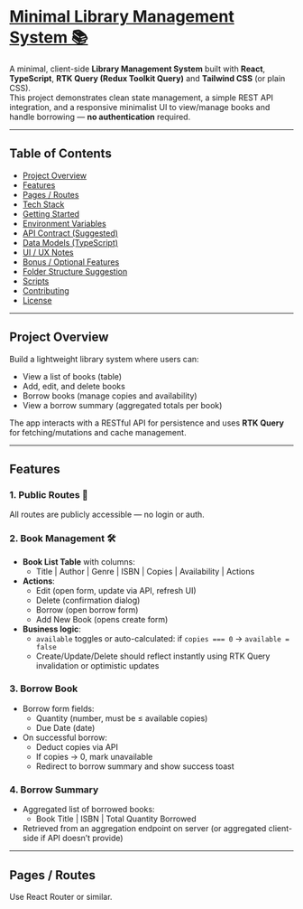 # [Minimal Library Management System 📚](https://soft-fenglisu-ae0089.netlify.app/)

A minimal, client-side **Library Management System** built with **React**, **TypeScript**, **RTK Query (Redux Toolkit Query)** and **Tailwind CSS** (or plain CSS).  
This project demonstrates clean state management, a simple REST API integration, and a responsive minimalist UI to view/manage books and handle borrowing — **no authentication** required.

---

## Table of Contents
- [Project Overview](#project-overview)
- [Features](#features)
- [Pages / Routes](#pages--routes)
- [Tech Stack](#tech-stack)
- [Getting Started](#getting-started)
- [Environment Variables](#environment-variables)
- [API Contract (Suggested)](#api-contract-suggested)
- [Data Models (TypeScript)](#data-models-typescript)
- [UI / UX Notes](#ui--ux-notes)
- [Bonus / Optional Features](#bonus--optional-features)
- [Folder Structure Suggestion](#folder-structure-suggestion)
- [Scripts](#scripts)
- [Contributing](#contributing)
- [License](#license)

---

## Project Overview
Build a lightweight library system where users can:
- View a list of books (table)
- Add, edit, and delete books
- Borrow books (manage copies and availability)
- View a borrow summary (aggregated totals per book)

The app interacts with a RESTful API for persistence and uses **RTK Query** for fetching/mutations and cache management.

---

## Features
### 1. Public Routes 🚀
All routes are publicly accessible — no login or auth.

### 2. Book Management 🛠️
- **Book List Table** with columns:
  - Title | Author | Genre | ISBN | Copies | Availability | Actions
- **Actions**:
  - Edit (open form, update via API, refresh UI)
  - Delete (confirmation dialog)
  - Borrow (open borrow form)
  - Add New Book (opens create form)
- **Business logic**:
  - `available` toggles or auto-calculated: if `copies === 0` → `available = false`
  - Create/Update/Delete should reflect instantly using RTK Query invalidation or optimistic updates

### 3. Borrow Book
- Borrow form fields:
  - Quantity (number, must be ≤ available copies)
  - Due Date (date)
- On successful borrow:
  - Deduct copies via API
  - If copies → 0, mark unavailable
  - Redirect to borrow summary and show success toast

### 4. Borrow Summary
- Aggregated list of borrowed books:
  - Book Title | ISBN | Total Quantity Borrowed
- Retrieved from an aggregation endpoint on server (or aggregated client-side if API doesn’t provide)

---

## Pages / Routes
Use React Router or similar.
